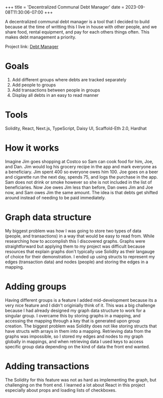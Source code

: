 +++
title = 'Decentralized Communal Debt Manager'
date = 2023-09-08T11:30:06-07:00
+++

A decentralized communal debt manager is a tool that I decided to build because at 
the time of writting this I live in house with other people, and we share food, rental
equipment, and pay for each others things often. This makes debt management a priority.  

Project link: [Debt Manager](https://debt-manager-nextjs-hwubl6giq-ayechanst.vercel.app/)

# Goals
1. Add different groups where debts are tracked separately
2. Add people to groups
3. Add transactions between people in groups
4. Display all debts in an easy to read manner

# Tools
Solidity, React, Next.js, TypeScript, Daisy UI, Scaffold-Eth 2.0, Hardhat

# How it works
Imagine Jim goes shopping at Costco so Sam can cook food for him, Joe, and
Dan. Jim would log his grocery recipe in the app and mark everyone as a beneficiary.
Jim spent 400 so everyone owes him 100. Joe goes on a beer and cigarette run the next
day, spends 75, and logs the purchase in the app. Sam does not drink or smoke however
so she is not included in the list of beneficiaries. Now Joe owes Jim less than before,
Dan owes Jim and Joe now, and Sam owes Jim the same amount. The idea is that debts get 
shifted around instead of needing to be paid immediately.  

# Graph data structure
My biggest problem was how I was going to store two types of data (people, and transactions)
in a way that would be easy to read from. While researching how to accomplish this I discovered
graphs. Graphs were straightforward but applying them to my project was difficult because 
resources that explain graphs don't typically use Solidity as their langauge of choice for their
demonstration. I ended up using structs to represent my edges (transaction data) and nodes (people) 
and storing the edges in a mapping.

# Adding groups
Having different groups is a feature I added mid-development because its a very nice 
feature and I didn't originially think of it. This was a big challenge because I had already
designed my graph data structure to work for a singular group. I overcame this by storing
graphs in a mapping, and accessing the mapping through a key that is generated upon group
creation. The biggest problem was Solidity does not like storing structs that have structs 
with arrays in them into a mapping. Retrieving data from the graphs was impossible, so I 
stored my edges and nodes to my graph globally in mappings, and when retrieving data I used
keys to access specific group data depending on the kind of data the front end wanted.  

# Adding transactions
The Solidity for this feature was not as hard as implementing the graph, but challenging
on the front end. I learned a lot about React in this project especially about props and 
loading lists of checkboxes. 
